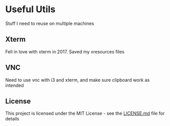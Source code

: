 # Useful Utils 

Stuff I need to reuse on multiple machines

## Xterm 

Fell in love with xterm in 2017. Saved my xresources files

## VNC

Need to use vnc with i3 and xterm, and make sure clipboard work as intended


## License

This project is licensed under the MIT License - see the [LICENSE.md](LICENSE.md) file for details

